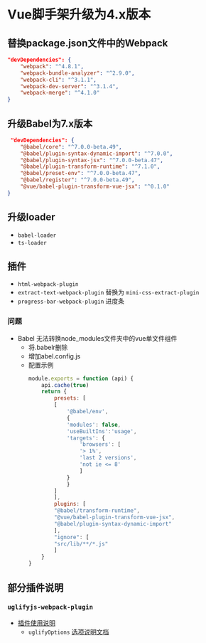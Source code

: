# Vue脚手架升级为4.x版本

## 替换package.json文件中的Webpack
```json
"devDependencies": {
    "webpack": "^4.8.1",
    "webpack-bundle-analyzer": "^2.9.0",
    "webpack-cli": "^3.1.1",
    "webpack-dev-server": "^3.1.4",
    "webpack-merge": "^4.1.0"
}
```
## 升级Babel为7.x版本
```json
 "devDependencies": {
    "@babel/core": "^7.0.0-beta.49",
    "@babel/plugin-syntax-dynamic-import": "^7.0.0",
    "@babel/plugin-syntax-jsx": "^7.0.0-beta.47",
    "@babel/plugin-transform-runtime": "^7.1.0",
    "@babel/preset-env": "^7.0.0-beta.47",
    "@babel/register": "^7.0.0-beta.49",
    "@vue/babel-plugin-transform-vue-jsx": "^0.1.0"
}
```

## 升级loader
- `babel-loader`
- `ts-loader`
  
## 插件
- `html-webpack-plugin`
- `extract-text-webpack-plugin` 替换为 `mini-css-extract-plugin`
- `progress-bar-webpack-plugin` 进度条


### 问题
- Babel 无法转换node_modules文件夹中的vue单文件组件
  - 将.babelr删除
  - 增加abel.config.js
  - 配置示例
    ```javascript
    module.exports = function (api) {
        api.cache(true)
        return {
            presets: [
            [
                '@babel/env',
                {
                'modules': false,
                'useBuiltIns':'usage',
                'targets': {
                    'browsers': [
                    '> 1%',
                    'last 2 versions',
                    'not ie <= 8'
                    ]
                }
                }
            ]
            ],
            plugins: [
            "@babel/transform-runtime",
            "@vue/babel-plugin-transform-vue-jsx",
            "@babel/plugin-syntax-dynamic-import"
            ],
            "ignore": [
            "src/lib/**/*.js"
            ]
        }
    }
    ```



## 部分插件说明
### ```uglifyjs-webpack-plugin```
- [插件使用说明](https://github.com/webpack-contrib/uglifyjs-webpack-plugin)
    - ```uglifyOptions``` [选项说明文档](https://github.com/mishoo/UglifyJS2#minify-options)